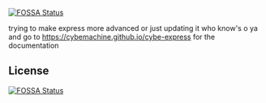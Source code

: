 [![FOSSA Status](https://app.fossa.com/api/projects/git%2Bgithub.com%2Fcybemachine%2Fcybe-express.svg?type=shield)](https://app.fossa.com/projects/git%2Bgithub.com%2Fcybemachine%2Fcybe-express?ref=badge_shield)

trying to make express more advanced or just updating it who know's o ya and go to https://cybemachine.github.io/cybe-express for the documentation

## License
[![FOSSA Status](https://app.fossa.com/api/projects/git%2Bgithub.com%2Fcybemachine%2Fcybe-express.svg?type=large)](https://app.fossa.com/projects/git%2Bgithub.com%2Fcybemachine%2Fcybe-express?ref=badge_large)